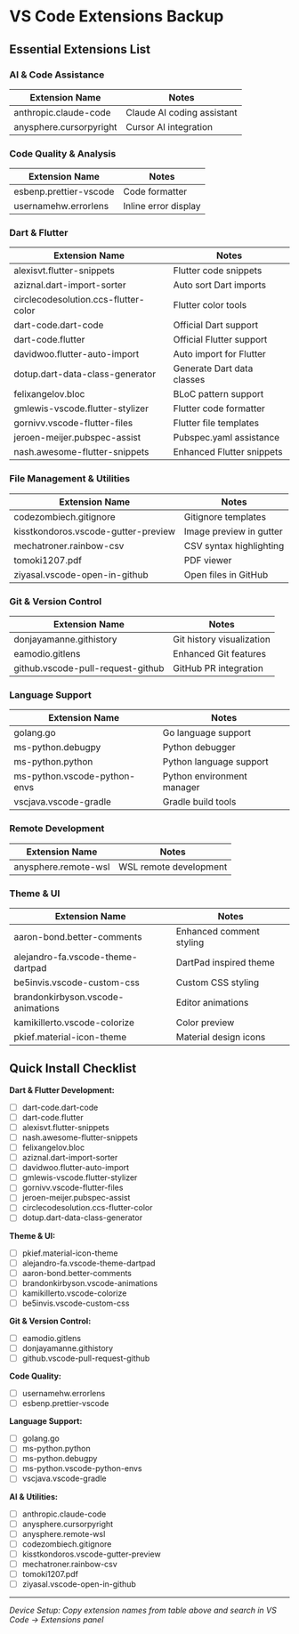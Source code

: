 # VS Code Extensions Backup

## Essential Extensions List

### AI & Code Assistance

| Extension Name          | Notes                      |
| ----------------------- | -------------------------- |
| anthropic.claude-code   | Claude AI coding assistant |
| anysphere.cursorpyright | Cursor AI integration      |

### Code Quality & Analysis

| Extension Name         | Notes                |
| ---------------------- | -------------------- |
| esbenp.prettier-vscode | Code formatter       |
| usernamehw.errorlens   | Inline error display |

### Dart & Flutter

| Extension Name                       | Notes                      |
| ------------------------------------ | -------------------------- |
| alexisvt.flutter-snippets            | Flutter code snippets      |
| aziznal.dart-import-sorter           | Auto sort Dart imports     |
| circlecodesolution.ccs-flutter-color | Flutter color tools        |
| dart-code.dart-code                  | Official Dart support      |
| dart-code.flutter                    | Official Flutter support   |
| davidwoo.flutter-auto-import         | Auto import for Flutter    |
| dotup.dart-data-class-generator      | Generate Dart data classes |
| felixangelov.bloc                    | BLoC pattern support       |
| gmlewis-vscode.flutter-stylizer      | Flutter code formatter     |
| gornivv.vscode-flutter-files         | Flutter file templates     |
| jeroen-meijer.pubspec-assist         | Pubspec.yaml assistance    |
| nash.awesome-flutter-snippets        | Enhanced Flutter snippets  |

### File Management & Utilities

| Extension Name                      | Notes                   |
| ----------------------------------- | ----------------------- |
| codezombiech.gitignore              | Gitignore templates     |
| kisstkondoros.vscode-gutter-preview | Image preview in gutter |
| mechatroner.rainbow-csv             | CSV syntax highlighting |
| tomoki1207.pdf                      | PDF viewer              |
| ziyasal.vscode-open-in-github       | Open files in GitHub    |

### Git & Version Control

| Extension Name                    | Notes                     |
| --------------------------------- | ------------------------- |
| donjayamanne.githistory           | Git history visualization |
| eamodio.gitlens                   | Enhanced Git features     |
| github.vscode-pull-request-github | GitHub PR integration     |

### Language Support

| Extension Name               | Notes                      |
| ---------------------------- | -------------------------- |
| golang.go                    | Go language support        |
| ms-python.debugpy            | Python debugger            |
| ms-python.python             | Python language support    |
| ms-python.vscode-python-envs | Python environment manager |
| vscjava.vscode-gradle        | Gradle build tools         |

### Remote Development

| Extension Name       | Notes                  |
| -------------------- | ---------------------- |
| anysphere.remote-wsl | WSL remote development |

### Theme & UI

| Extension Name                    | Notes                    |
| --------------------------------- | ------------------------ |
| aaron-bond.better-comments        | Enhanced comment styling |
| alejandro-fa.vscode-theme-dartpad | DartPad inspired theme   |
| be5invis.vscode-custom-css        | Custom CSS styling       |
| brandonkirbyson.vscode-animations | Editor animations        |
| kamikillerto.vscode-colorize      | Color preview            |
| pkief.material-icon-theme         | Material design icons    |

## Quick Install Checklist

**Dart & Flutter Development:**

- [ ] dart-code.dart-code
- [ ] dart-code.flutter
- [ ] alexisvt.flutter-snippets
- [ ] nash.awesome-flutter-snippets
- [ ] felixangelov.bloc
- [ ] aziznal.dart-import-sorter
- [ ] davidwoo.flutter-auto-import
- [ ] gmlewis-vscode.flutter-stylizer
- [ ] gornivv.vscode-flutter-files
- [ ] jeroen-meijer.pubspec-assist
- [ ] circlecodesolution.ccs-flutter-color
- [ ] dotup.dart-data-class-generator

**Theme & UI:**

- [ ] pkief.material-icon-theme
- [ ] alejandro-fa.vscode-theme-dartpad
- [ ] aaron-bond.better-comments
- [ ] brandonkirbyson.vscode-animations
- [ ] kamikillerto.vscode-colorize
- [ ] be5invis.vscode-custom-css

**Git & Version Control:**

- [ ] eamodio.gitlens
- [ ] donjayamanne.githistory
- [ ] github.vscode-pull-request-github

**Code Quality:**

- [ ] usernamehw.errorlens
- [ ] esbenp.prettier-vscode

**Language Support:**

- [ ] golang.go
- [ ] ms-python.python
- [ ] ms-python.debugpy
- [ ] ms-python.vscode-python-envs
- [ ] vscjava.vscode-gradle

**AI & Utilities:**

- [ ] anthropic.claude-code
- [ ] anysphere.cursorpyright
- [ ] anysphere.remote-wsl
- [ ] codezombiech.gitignore
- [ ] kisstkondoros.vscode-gutter-preview
- [ ] mechatroner.rainbow-csv
- [ ] tomoki1207.pdf
- [ ] ziyasal.vscode-open-in-github

---

_Device Setup: Copy extension names from table above and search in VS Code → Extensions panel_
